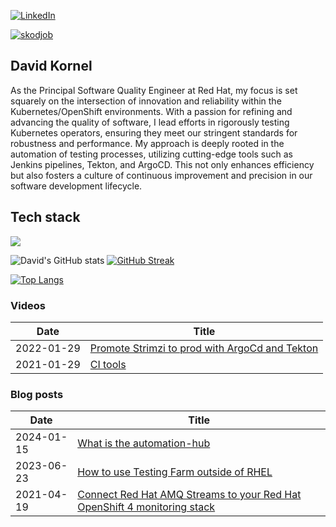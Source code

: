 [![LinkedIn](https://img.shields.io/badge/LinkedIn-0077B5?style=flat&logo=LinkedIn&logoColor=white&link=https://www.linkedin.com/in/david-kornel/)](https://www.linkedin.com/in/david-kornel/)

<a href='https://skodjob.io/' target="_blank"><img alt='skodjob' src='https://img.shields.io/badge/skodjob-100000?style=for-the-badge&logo=skodjob&logoColor=black&labelColor=white&color=white'/></a>

## David Kornel
As the Principal Software Quality Engineer at Red Hat, my focus is set squarely on the intersection of innovation and reliability within the Kubernetes/OpenShift environments. With a passion for refining and advancing the quality of software, I lead efforts in rigorously testing Kubernetes operators, ensuring they meet our stringent standards for robustness and performance. My approach is deeply rooted in the automation of testing processes, utilizing cutting-edge tools such as Jenkins pipelines, Tekton, and ArgoCD. This not only enhances efficiency but also fosters a culture of continuous improvement and precision in our software development lifecycle.

## Tech stack 
![](https://skillicons.dev/icons?i=kubernetes,openshift,ansible,git,docker,github,githubactions,redhat,powershell,windows,openstack,prometheus,grafana,java,gradle,maven,selenium,linux,jenkins,bash,md,dotnet,typescript,js&theme=dark&perline=10)

![David's GitHub stats](https://github-readme-stats.vercel.app/api?username=kornys&count_private=true&show_icons=true&theme=dracula)
[![GitHub Streak](https://github-readme-streak-stats.herokuapp.com?user=kornys&theme=dracula&date_format=M%20j%5B%2C%20Y%5D)](https://git.io/streak-stats) 

[![Top Langs](https://github-readme-stats.vercel.app/api/top-langs/?username=kornys&theme=dracula&layout=compact&langs_count=8)](https://github.com/anuraghazra/github-readme-stats)

### Videos
Date | Title
-----|-----
2022-01-29 | [Promote Strimzi to prod with ArgoCd and Tekton](https://www.youtube.com/watch?v=oLAYig0zQgw)
2021-01-29 | [CI tools](https://www.youtube.com/watch?v=MSzT4G_-Cf8)

### Blog posts
Date | Title
-----|-----
2024-01-15 | [What is the automation-hub](https://skodjob.io/automation/automation-intro/)
2023-06-23 | [How to use Testing Farm outside of RHEL](https://fedoramagazine.org/how-to-use-testing-farm-outside-of-rhel/)
2021-04-19 | [Connect Red Hat AMQ Streams to your Red Hat OpenShift 4 monitoring stack](https://developers.redhat.com/blog/2021/04/19/connect-amq-streams-to-your-red-hat-openshift-4-monitoring-stack)

<!--
**kornys/kornys** is a ✨ _special_ ✨ repository because its `README.md` (this file) appears on your GitHub profile.

Here are some ideas to get you started:

- 🔭 I’m currently working on ...
- 🌱 I’m currently learning ...
- 👯 I’m looking to collaborate on ...
- 🤔 I’m looking for help with ...
- 💬 Ask me about ...
- 📫 How to reach me: ...
- 😄 Pronouns: ...
- ⚡ Fun fact: ...
-->
